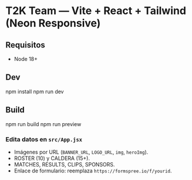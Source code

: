 # T2K Team — Vite + React + Tailwind (Neon Responsive)
## Requisitos
- Node 18+

## Dev
npm install
npm run dev

## Build
npm run build
npm run preview

### Edita datos en `src/App.jsx`
- Imágenes por URL (`BANNER_URL`, `LOGO_URL`, `img`, `heroImg`).
- ROSTER (10) y CALDERA (15+).
- MATCHES, RESULTS, CLIPS, SPONSORS.
- Enlace de formulario: reemplaza `https://formspree.io/f/yourid`.
